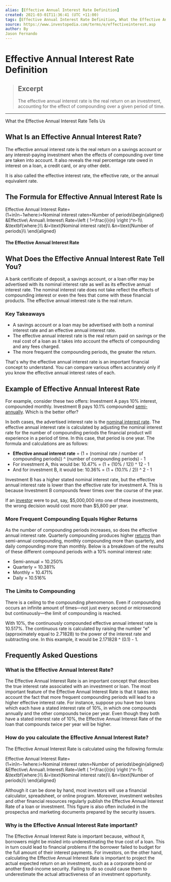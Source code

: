 ```yaml
---
alias: [Effective Annual Interest Rate Definition]
created: 2021-03-01T11:36:41 (UTC +11:00)
tags: [Effective Annual Interest Rate Definition, What the Effective Annual Interest Rate Tells Us]
source: https://www.investopedia.com/terms/e/effectiveinterest.asp
author: By
Jason Fernando
---
```


# Effective Annual Interest Rate Definition

> ## Excerpt
> The effective annual interest rate is the real return on an investment, accounting for the effect of compounding over a given period of time.

---

What the Effective Annual Interest Rate Tells Us
## What Is an Effective Annual Interest Rate?

The effective annual interest rate is the real return on a savings account or any interest-paying investment when the effects of compounding over time are taken into account. It also reveals the real percentage rate owed in interest on a loan, a credit card, or any other debt.

It is also called the effective interest rate, the effective rate, or the annual equivalent rate.

## The Formula for Effective Annual Interest Rate Is

Effective Annual Interest Rate\=(1+in)n−1where:i\=Nominal interest raten\=Number of periods\\begin{aligned} &Effective\\ Annual\\ Interest\\ Rate=\\left ( 1+\\frac{i}{n} \\right )^n-1\\\\ &\\textbf{where:}\\\\ &i=\\text{Nominal interest rate}\\\\ &n=\\text{Number of periods}\\\\ \\end{aligned}

#### The Effective Annual Interest Rate

## What Does the Effective Annual Interest Rate Tell You?

A bank certificate of deposit, a savings account, or a loan offer may be advertised with its nominal interest rate as well as its effective annual interest rate. The nominal interest rate does not take reflect the effects of compounding interest or even the fees that come with these financial products. The effective annual interest rate is the real return.

### Key Takeaways

-   A savings account or a loan may be advertised with both a nominal interest rate and an effective annual interest rate.
-   The effective annual interest rate is the real return paid on savings or the real cost of a loan as it takes into account the effects of compounding and any fees charged.
-   The more frequent the compounding periods, the greater the return.

That's why the effective annual interest rate is an important financial concept to understand. You can compare various offers accurately only if you know the effective annual interest rates of each.

## Example of Effective Annual Interest Rate

For example, consider these two offers: Investment A pays 10% interest, compounded monthly. Investment B pays 10.1% compounded [semi-annually](https://www.investopedia.com/terms/s/semiannual.asp). Which is the better offer?

In both cases, the advertised interest rate is the [nominal interest rate](https://www.investopedia.com/terms/n/nominalinterestrate.asp). The effective annual interest rate is calculated by adjusting the nominal interest rate for the number of compounding periods the financial product will experience in a period of time. In this case, that period is one year. The formula and calculations are as follows:

-   **Effective annual interest rate** = (1 + (nominal rate / number of compounding periods)) ^ (number of compounding periods) - 1
-   For investment A, this would be: 10.47% = (1 + (10% / 12)) ^ 12 - 1
-   And for investment B, it would be: 10.36% = (1 + (10.1% / 2)) ^ 2 - 1

Investment B has a higher stated nominal interest rate, but the effective annual interest rate is lower than the effective rate for investment A. This is because Investment B compounds fewer times over the course of the year.

If an [investor](https://www.investopedia.com/terms/i/investor.asp) were to put, say, $5,000,000 into one of these investments, the wrong decision would cost more than $5,800 per year.

### More Frequent Compounding Equals Higher Returns

As the number of compounding periods increases, so does the effective annual interest rate. Quarterly compounding produces higher [returns](https://www.investopedia.com/terms/r/return.asp) than semi-annual compounding, monthly compounding more than quarterly, and daily compounding more than monthly. Below is a breakdown of the results of these different compound periods with a 10% nominal interest rate:

-   Semi-annual = 10.250%
-   Quarterly = 10.381%
-   Monthly = 10.471%
-   Daily = 10.516%

### The Limits to Compounding

There is a ceiling to the compounding phenomenon. Even if compounding occurs an infinite amount of times—not just every second or microsecond but continuously—the limit of compounding is reached.

With 10%, the continuously compounded effective annual interest rate is 10.517%. The continuous rate is calculated by raising the number "e" (approximately equal to 2.71828) to the power of the interest rate and subtracting one. In this example, it would be 2.171828 ^ (0.1) - 1.

## Frequently Asked Questions

### What is the Effective Annual Interest Rate?

The Effective Annual Interest Rate is an important concept that describes the true interest rate associated with an investment or loan. The most important feature of the Effective Annual Interest Rate is that it takes into account the fact that more frequent compounding periods will lead to a higher effective interest rate. For instance, suppose you have two loans which each have a stated interest rate of 10%, in which one compounds annually and the other compounds twice per year. Even though they both have a stated interest rate of 10%, the Effective Annual Interest Rate of the loan that compounds twice per year will be higher. 

### How do you calculate the Effective Annual Interest Rate?

The Effective Annual Interest Rate is calculated using the following formula:

Effective Annual Interest Rate\=(1+in)n−1where:i\=Nominal interest raten\=Number of periods\\begin{aligned} &Effective\\ Annual\\ Interest\\ Rate=\\left ( 1+\\frac{i}{n} \\right )^n-1\\\\ &\\textbf{where:}\\\\ &i=\\text{Nominal interest rate}\\\\ &n=\\text{Number of periods}\\\\ \\end{aligned}

Although it can be done by hand, most investors will use a financial calculator, spreadsheet, or online program. Moreover, investment websites and other financial resources regularly publish the Effective Annual Interest Rate of a loan or investment. This figure is also often included in the prospectus and marketing documents prepared by the security issuers.

### Why is the Effective Annual Interest Rate important?

The Effective Annual Interest Rate is important because, without it, borrowers might be misled into underestimating the true cost of a loan. This in turn could lead to financial problems if the borrower failed to budget for the full amount of their interest payments. For investors, on the other hand, calculating the Effective Annual Interest Rate is important to project the actual expected return on an investment, such as a corporate bond or another fixed-income security. Failing to do so could cause them to underestimate the actual attractiveness of an investment opportunity.
